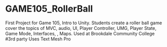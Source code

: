 # GAME105_RollerBall
First Project for Game 105, Intro to Unity. Students create a roller ball game cover the topics of MVC, audio, UI, Player Controller, UMG, Player State, Game Mode, Interfaces, , Maps. Used at Brookdale Community College
#3rd party
Uses Text Mesh Pro
